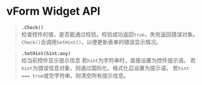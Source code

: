 # vForm Widget API

>**`.Check()`**  
>检查控件的值，是否能通过校验。校验成功返回`true`，失败返回错误对象。
>`Check()`会调用`SetHint()`，以便更新表单的错误显示情况。

>**`.SetHint(hint:any)`**  
>给当前控件显示提示信息
>若`hint`为字符串时，直接设置为控件提示语。
>若`hint`为错误信息对象，则通过国际化、格式化后设置为提示语。
>若`hint === true`或空字符串，则清空所有提示信息。